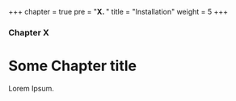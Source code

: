 +++
chapter = true
pre = "<b>X. </b>"
title = "Installation"
weight = 5
+++

### Chapter X

# Some Chapter title

Lorem Ipsum.